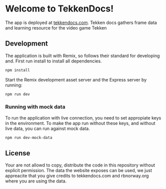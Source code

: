 # Welcome to TekkenDocs!

The app is deployed at [tekkendocs.com](https://tekkendocs.com). Tekken docs gathers frame data and learning resource for the video game Tekken

## Development

The application is built with Remix, so follows their standard for developing and. First run install to install all dependencies.

```sh
npm install
```

Start the Remix development asset server and the Express server by running:

```sh
npm run dev
```

### Running with mock data
To run the application with live connection, you need to set appropiate keys in the environment.
To make the app run without these keys, and without live data, you can run against mock data.

```sh
npm run dev-mock-data
```

## License

Your are not allowd to copy, distribute the code in this repository without explicit permission.
The data the website exposes can be used, we just appreacite that you give credits to tekkendocs.com and rbnorway.org where you are using the data.
